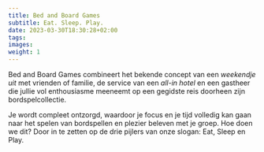 ```yaml
---
title: Bed and Board Games
subtitle: Eat. Sleep. Play.
date: 2023-03-30T18:30:28+02:00
tags:
images:
weight: 1
---
```


Bed and Board Games combineert het bekende concept van een _weekendje uit_ met vrienden of familie, de service van een _all-in hotel_ en een gastheer die jullie vol enthousiasme meeneemt op een gegidste reis doorheen zijn bordspelcollectie.

<!--more-->

Je wordt compleet ontzorgd, waardoor je focus en je tijd volledig kan gaan naar het spelen van bordspellen en plezier beleven met je groep. Hoe doen we dit? Door in te zetten op de drie pijlers van onze slogan: Eat, Sleep en Play.
